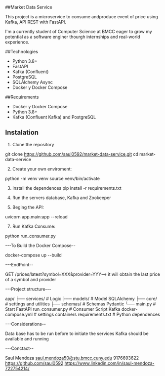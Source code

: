 ##Market Data Service

This project is a microservice to consume andproduce event of price using Kafka, API REST with FastAPI.

I'm a currently student of Computer Science at BMCC eager to grow my potential as a software enginer thourgh internships and real-world experience.

##Technologies

- Python 3.8+
- FastAPI
- Kafka (Confluent)
- PostgreSQL
- SQLAlchemy Async
- Docker y Docker Compose

##Requirements

- Docker y Docker Compose
- Python 3.8+
- Kafka (Confluent Kafka) and PostgreSQL

## Instalation

1. Clone the repository 

git clone https://github.com/saul0592/market-data-service.git
cd market-data-service

2. Create your own enviroment:

python -m venv venv
source venv/bin/activate

3. Install the dependences
pip install -r requirements.txt

5. Run the servers database, Kafka and Zookeeper

6. Beging the API:

uvicorn app.main:app --reload

7. Run Kafka Consume:

python run_consumer.py

---To Build the Docker Compose--

docker-compose up --build

---EndPoint--

GET /prices/latest?symbol=XXX&provider=YYY--> it will obtain the last price of a symbol and provider

---Project structure---

app/
 ├── services/           # Logic 
 ├── models/             # Model SQLAlchemy
 ├── core/               # settings and utilities
 ├── schemas/            # Schemas Pydantic
 └── main.py             # Start FastAPI
run_consumer.py          # Consumer Script Kafka
docker-compose.yml       # settings containers
requirements.txt         # Python dependences

---Considerations--

Data base has to be run before to initiate the services
Kafka should be available and running

---Conctact--


Saul Mendoza
saul.mendoza50@stu.bmcc.cuny.edu
9176693622
https://github.com/saul0592 
https://www.linkedin.com/in/saul-mendoza-722754214/ 